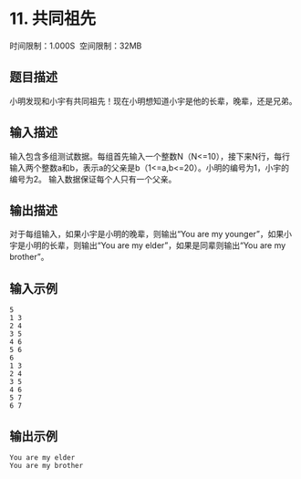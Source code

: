 # 11\. 共同祖先

时间限制：1.000S  空间限制：32MB

## 题目描述

小明发现和小宇有共同祖先！现在小明想知道小宇是他的长辈，晚辈，还是兄弟。

## 输入描述

输入包含多组测试数据。每组首先输入一个整数N（N<=10），接下来N行，每行输入两个整数a和b，表示a的父亲是b（1<=a,b<=20）。小明的编号为1，小宇的编号为2。
输入数据保证每个人只有一个父亲。

## 输出描述

对于每组输入，如果小宇是小明的晚辈，则输出“You are my younger”，如果小宇是小明的长辈，则输出“You are my elder”，如果是同辈则输出“You are my brother”。

## 输入示例

```
5
1 3
2 4
3 5
4 6
5 6
6
1 3
2 4
3 5
4 6
5 7
6 7
```

## 输出示例

```
You are my elder
You are my brother
```
